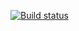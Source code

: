 [![Build status](https://ci.appveyor.com/api/projects/status/a2ewa5ma5fw87vgw?svg=true)](https://ci.appveyor.com/project/TanyaSailor/patterns-1)
